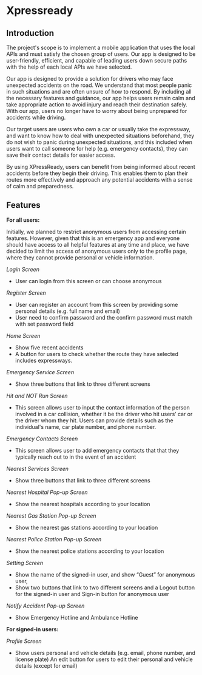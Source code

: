 # Xpressready

## Introduction
The project's scope is to implement a mobile application that uses the local APIs and must satisfy the chosen group of users. Our app is designed to be user-friendly, efficient, and capable of leading users down secure paths with the help of each local APIs we have selected.

Our app is designed to provide a solution for drivers who may face unexpected accidents on the road. We understand that most people panic in such situations and are often unsure of how to respond. By including all the necessary features and guidance, our app helps users remain calm and take appropriate action to avoid injury and reach their destination safely. With our app, users no longer have to worry about being unprepared for accidents while driving.

Our target users are users who own a car or usually take the expressway, and want to know how to deal with unexpected situations beforehand, they do not wish to panic during unexpected situations, and this included when users want to call someone for help (e.g. emergency contacts), they can save their contact details for easier access.

By using XPressReady, users can benefit from being informed about recent accidents before they begin their driving. This enables them to plan their routes more effectively and approach any potential accidents with a sense of calm and preparedness.

## Features
**For all users:**

Initially, we planned to restrict anonymous users from accessing certain features. However, given that this is an emergency app and everyone should have access to all helpful features at any time and place, we have decided to limit the access of anonymous users only to the profile page, where they cannot provide personal or vehicle information.

_Login Screen_
- User can login from this screen or can choose anonymous

_Register Screen_

- User can register an account from this screen by providing some personal details (e.g. full name and email)
- User need to confirm password and the confirm password must match with set password field

_Home Screen_
- Show five recent accidents
- A button for users to check whether the route they have selected includes expressways.

_Emergency Service Screen_
- Show three buttons that link to three different screens

_Hit and NOT Run Screen_
- This screen allows user to input the contact information of the person involved in a car collision, whether it be the driver who hit users’ car or the driver whom they hit. Users can provide details such as the individual's name, car plate number, and phone number.

_Emergency Contacts Screen_
- This screen allows user to add emergency contacts that that they typically reach out to in the event of an accident

_Nearest Services Screen_
- Show three buttons that link to three different screens

_Nearest Hospital Pop-up Screen_
- Show the nearest hospitals according to your location

_Nearest Gas Station Pop-up Screen_
- Show the nearest gas stations according to your location

_Nearest Police Station Pop-up Screen_
- Show the nearest police stations according to your location

_Setting Screen_
- Show the name of the signed-in user, and show “Guest” for anonymous user,
- Show two buttons that link to two different screens and a Logout button for the signed-in user and Sign-in button for anonymous user

_Notify Accident Pop-up Screen_
- Show Emergency Hotline and Ambulance Hotline

**For signed-in users:**

_Profile Screen_
- Show users personal and vehicle details (e.g. email, phone number, and license plate)
An edit button for users to edit their personal and vehicle details (except for email)
